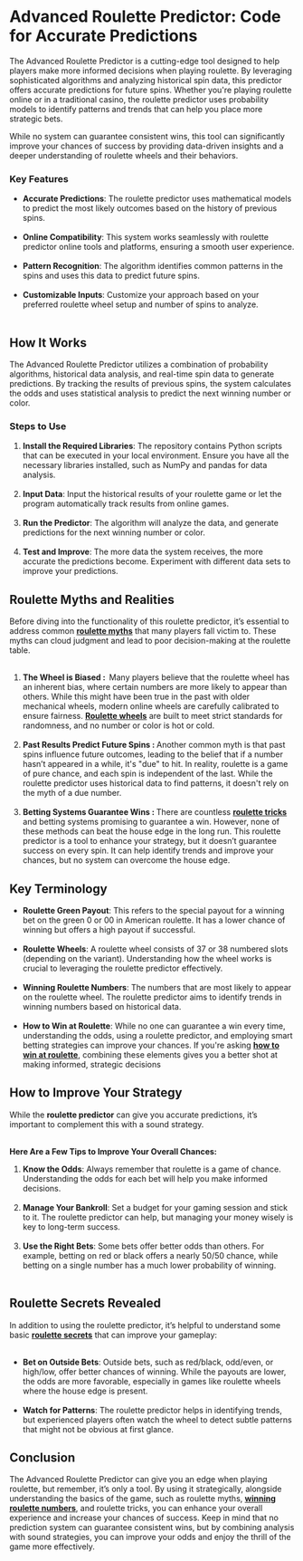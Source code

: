 # Advanced Roulette Predictor: Code for Accurate Predictions
The Advanced Roulette Predictor is a cutting-edge tool designed to help players make more informed decisions when playing roulette. By leveraging sophisticated algorithms and analyzing historical spin data, this predictor offers accurate predictions for future spins. Whether you're playing roulette online or in a traditional casino, the roulette predictor uses probability models to identify patterns and trends that can help you place more strategic bets.

While no system can guarantee consistent wins, this tool can significantly improve your chances of success by providing data-driven insights and a deeper understanding of roulette wheels and their behaviors.
<h3>Key Features</h3>
<ul>
 	<li><strong>Accurate Predictions</strong>: The roulette predictor uses mathematical models to predict the most likely outcomes based on the history of previous spins.</li><br>
 	<li><strong>Online Compatibility</strong>: This system works seamlessly with roulette predictor online tools and platforms, ensuring a smooth user experience.</li><br>
 	<li><strong>Pattern Recognition</strong>: The algorithm identifies common patterns in the spins and uses this data to predict future spins.</li><br>
 	<li><strong>Customizable Inputs</strong>: Customize your approach based on your preferred roulette wheel setup and number of spins to analyze.</li><br>
</ul>
<h2>How It Works</h2>
The Advanced Roulette Predictor utilizes a combination of probability algorithms, historical data analysis, and real-time spin data to generate predictions. By tracking the results of previous spins, the system calculates the odds and uses statistical analysis to predict the next winning number or color.
<h3>Steps to Use</h3>
<ol>
 	<li><strong>Install the Required Libraries</strong>: The repository contains Python scripts that can be executed in your local environment. Ensure you have all the necessary libraries installed, such as NumPy and pandas for data analysis.</li><br>
 	<li><strong>Input Data</strong>: Input the historical results of your roulette game or let the program automatically track results from online games.</li><br>
 	<li><strong>Run the Predictor</strong>: The algorithm will analyze the data, and generate predictions for the next winning number or color.</li><br>
 	<li><strong>Test and Improve</strong>: The more data the system receives, the more accurate the predictions become. Experiment with different data sets to improve your predictions.</li>
</ol>
<h2>Roulette Myths and Realities</h2>
Before diving into the functionality of this roulette predictor, it’s essential to address common <strong><a href="https://www.gofun88.in/blog/roulette-myths/">roulette myths</a></strong> that many players fall victim to. These myths can cloud judgment and lead to poor decision-making at the roulette table.
<ol><br>
 	<li><strong>The Wheel is Biased :  </strong>Many players believe that the roulette wheel has an inherent bias, where certain numbers are more likely to appear than others. While this might have been true in the past with older mechanical wheels, modern online wheels are carefully calibrated to ensure fairness. <a href="https://www.gofun88.in/blog/roulette-wheels/"><strong>Roulette wheels</strong></a> are built to meet strict standards for randomness, and no number or color is hot or cold.</li><br>
 	<li><strong>Past Results Predict Future Spins : </strong>Another common myth is that past spins influence future outcomes, leading to the belief that if a number hasn’t appeared in a while, it's "due" to hit. In reality, roulette is a game of pure chance, and each spin is independent of the last. While the roulette predictor uses historical data to find patterns, it doesn't rely on the myth of a due number.</li><br>
 	<li><strong>Betting Systems Guarantee Wins : </strong>There are countless <a href="https://www.gofun88.in/blog/roulette-tricks/"><strong>roulette tricks</strong></a> and betting systems promising to guarantee a win. However, none of these methods can beat the house edge in the long run. This roulette predictor is a tool to enhance your strategy, but it doesn’t guarantee success on every spin. It can help identify trends and improve your chances, but no system can overcome the house edge.</li>
</ol>
<h2>Key Terminology</h2>
<ul>
 	<li><strong>Roulette Green Payout</strong>: This refers to the special payout for a winning bet on the green 0 or 00 in American roulette. It has a lower chance of winning but offers a high payout if successful.</li><br>
 	<li><strong>Roulette Wheels</strong>: A roulette wheel consists of 37 or 38 numbered slots (depending on the variant). Understanding how the wheel works is crucial to leveraging the roulette predictor effectively.</li><br>
 	<li><strong>Winning Roulette Numbers</strong>: The numbers that are most likely to appear on the roulette wheel. The roulette predictor aims to identify trends in winning numbers based on historical data.</li><br>
 	<li><strong>How to Win at Roulette</strong>: While no one can guarantee a win every time, understanding the odds, using a roulette predictor, and employing smart betting strategies can improve your chances. If you're asking <a href="https://www.gofun88.in/blog/how-to-win-at-roulette/"><strong>how to win at roulette</strong></a>, combining these elements gives you a better shot at making informed, strategic decisions</li>
</ul>
<h2>How to Improve Your Strategy</h2>
While the <strong>roulette predictor</strong> can give you accurate predictions, it’s important to complement this with a sound strategy.<br><br>

<strong>Here Are a Few Tips to Improve Your Overall Chances:</strong><br>
<ol>
 	<li><strong>Know the Odds</strong>: Always remember that roulette is a game of chance. Understanding the odds for each bet will help you make informed decisions.</li><br>
 	<li><strong>Manage Your Bankroll</strong>: Set a budget for your gaming session and stick to it. The roulette predictor can help, but managing your money wisely is key to long-term success.</li><br>
 	<li><strong>Use the Right Bets</strong>: Some bets offer better odds than others. For example, betting on red or black offers a nearly 50/50 chance, while betting on a single number has a much lower probability of winning.</li><br>
</ol>
<h2>Roulette Secrets Revealed</h2>
In addition to using the roulette predictor, it’s helpful to understand some basic <a href="https://www.gofun88.in/blog/roulette-secrets/"><strong>roulette secrets</strong></a> that can improve your gameplay:<br><br>
<ul>
 	<li><strong>Bet on Outside Bets</strong>: Outside bets, such as red/black, odd/even, or high/low, offer better chances of winning. While the payouts are lower, the odds are more favorable, especially in games like roulette wheels where the house edge is present.</li><br>
 	<li><strong>Watch for Patterns</strong>: The roulette predictor helps in identifying trends, but experienced players often watch the wheel to detect subtle patterns that might not be obvious at first glance.</li>
</ul>
<h2>Conclusion</h2>
The Advanced Roulette Predictor can give you an edge when playing roulette, but remember, it’s only a tool. By using it strategically, alongside understanding the basics of the game, such as roulette myths, <a href="https://www.gofun88.in/blog/winning-roulette-number/"><strong>winning roulette numbers</strong></a>, and roulette tricks, you can enhance your overall experience and increase your chances of success. Keep in mind that no prediction system can guarantee consistent wins, but by combining analysis with sound strategies, you can improve your odds and enjoy the thrill of the game more effectively.
